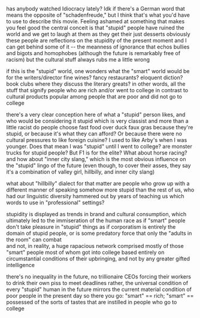 has anybody watched Idiocracy lately? Idk if there's a German word that means the opposite of "schadenfreude," but I think that's what you'd have to use to describe this movie. Feeling ashamed at something that makes you feel good
the central conceit is that "stupid" people have ruined the world and we get to laugh at them as they get their just desserts
obviously these people are reflections on the stupidity of the present moment
and I can get behind some of it -- the meanness of ignorance that echos bullies and bigots and homophobes (although the future is remarkably free of racism)
but the cultural stuff always rubs me a little wrong

if this is the "stupid" world, one wonders what the "smart" world would be for the writers/director
fine wines? fancy restaurants? eloquent diction? book clubs where they discuss the literary greats?
in other words, all the stuff that signify people who are rich and/or went to college
in contrast to cultural products popular among people that are poor and did not go to college

there's a very clear conception here of what a "stupid" person likes, and who would be considering it stupid
which is very classist and more than a little racist
do people choose fast food over duck faux gras because they're stupid, or because it's what they can afford? Or because there were no cultural pressures to like foreign cuisine?
I used to like Arby's when I was younger. Does that mean I was "stupid" until I went to college?
are monster trucks for stupid people? But F1 is for the elite? What about horse racing?
and how about "inner city slang," which is the most obvious influence on the "stupid" lingo of the future (even though, to cover their asses, they say it's a combination of valley girl, hillbilly, and inner city slang)

what about "hillbilly" dialect for that matter
are people who grow up with a different manner of speaking somehow more stupid than the rest of us, who had our linguistic diversity hammered out by years of teaching us which words to use in "professional" settings?

stupidity is displayed as trends in brand and cultural consumption, which ultimately led to the immiseration of the human race
as if "smart" people don't take pleasure in "stupid" things
as if corporatism is entirely the domain of stupid people, or is some predatory force that only the "adults in the room" can combat  
and not, in reality, a huge rapacious network comprised mostly of those "smart" people
most of whom got into college based entirely on circumstantial conditions of their upbringing, and not by any greater gifted intelligence

there's no inequality in the future, no trillionaire CEOs forcing their workers to drink their own piss to meet deadlines
rather, the universal condition of every "stupid" human in the future mirrors the current material condition of poor people in the present day
so there you go: "smart" == rich; "smart" == possessed of the sorts of tastes that are instilled in people who go to college
